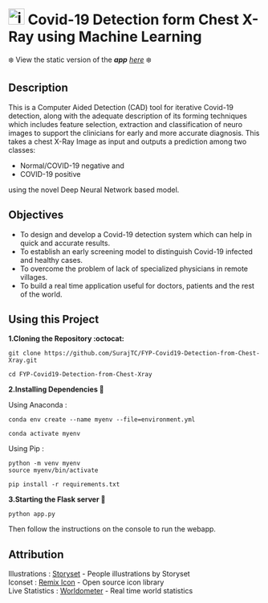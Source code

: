 # <img alingn="left" alt="icon" width="32px" src="https://img.icons8.com/cotton/64/000000/coronavirus--v3.png"/> Covid-19 Detection form Chest X-Ray using Machine Learning

:snowflake: View the static version of the _**app** [here](https://surajtc.github.io/FYP-Covid19-Detection-from-Chest-Xray/)_ :snowflake:

## Description

This is a Computer Aided Detection (CAD) tool for iterative Covid-19 detection,
along with the adequate description of its forming techniques which includes feature selection,
extraction and classification of neuro images to support the clinicians for early and more accurate
diagnosis. This takes a chest X-Ray Image as input and outputs a prediction among two classes:

* Normal/COVID-19 negative and 
* COVID-19 positive 

using the novel Deep Neural Network based model.

## Objectives

* To design and develop a Covid-19 detection system which can help in quick and accurate results.
* To establish an early screening model to distinguish Covid-19 infected and healthy cases.
* To overcome the problem of lack of specialized physicians in remote villages.
* To build a real time application useful for doctors, patients and the rest of the world.

## Using this Project

**1.Cloning the Repository :octocat:**
```
git clone https://github.com/SurajTC/FYP-Covid19-Detection-from-Chest-Xray.git
```
```
cd FYP-Covid19-Detection-from-Chest-Xray
```
**2.Installing Dependencies :wrench:**

Using Anaconda :

```
conda env create --name myenv --file=environment.yml

conda activate myenv
```

Using Pip :
```
python -m venv myenv
source myenv/bin/activate

pip install -r requirements.txt
```
**3.Starting the Flask server :large_blue_circle:**

```
python app.py
```
Then follow the instructions on the console to run the webapp.

## Attribution

Illustrations   : <a href="https://storyset.com/people">Storyset</a> - People illustrations by Storyset
<br/>
Iconset         : <a href="https://remixicon.com">Remix Icon</a> - Open source icon library
<br/>
Live Statistics : <a href="https://www.worldometers.info">Worldometer</a> - Real time world statistics

